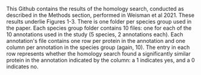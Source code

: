 This Github contains the results of the homology search, conducted as described in the Methods section, performed in Weisman et al 2021. These results underlie Figures 1-3. 
There is one folder per species group used in the paper. 
Each species group folder contains 10 files: one for each of the 10 annotations used in the study (5 species, 2 annotations each). 
Each annotation's file contains one row per protein in the annotation and one column per annotation in the species group (again, 10). 
The entry in each row represents whether the homology search found a significantly similar protein in the annotation indicated by the column: a 1 indicates yes, and a 0 indicates no. 
